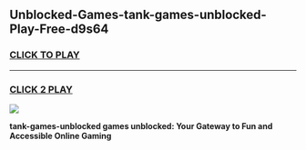 
## Unblocked-Games-tank-games-unblocked-Play-Free-d9s64
<h3>
<a href="https://premium76.site?title=tank-games-unblocked&ref=09A">CLICK TO PLAY</a></h3>
<hr>

<h3>
<a href="https://premium76.site?title=tank-games-unblocked&ref=09A">CLICK 2 PLAY</a>
  
</h3>

<a href="https://premium76.site?title=tank-games-unblocked&ref=09A"><img src="https://clearcache.store/games.png"></a>


**tank-games-unblocked games unblocked: Your Gateway to Fun and Accessible Online Gaming**

